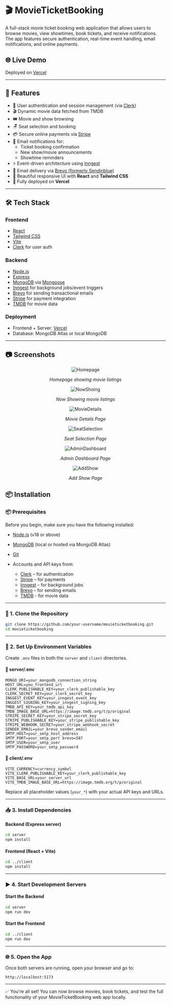 # 🎬 MovieTicketBooking

A full-stack movie ticket booking web application that allows users to browse movies, view showtimes, book tickets, and receive notifications. The app features secure authentication, real-time event handling, email notifications, and online payments.

## 🌐 Live Demo

Deployed on [Vercel](https://movie-ticket-booking-blond.vercel.app/)

---

## 📌 Features

- 👤 User authentication and session management (via [Clerk](https://clerk.dev))
- 🎬 Dynamic movie data fetched from TMDB
- 🎟️ Movie and show browsing
- 🪑 Seat selection and booking
- 💳 Secure online payments via [Stripe](https://stripe.com)
- 📩 Email notifications for:
  - Ticket booking confirmation
  - New show/movie announcements
  - Showtime reminders
- ⚡ Event-driven architecture using [Inngest](https://www.inngest.com)
- 📧 Email delivery via [Brevo (formerly Sendinblue)](https://www.brevo.com)
- 🎨 Beautiful responsive UI with **React** and **Tailwind CSS**
- 🚀 Fully deployed on **Vercel**

---

## 🛠 Tech Stack

### Frontend
- [React](https://react.dev)
- [Tailwind CSS](https://tailwindcss.com)
- [Vite](https://vitejs.dev)
- [Clerk](https://clerk.dev) for user auth

### Backend
- [Node.js](https://nodejs.org)
- [Express](https://expressjs.com)
- [MongoDB](https://www.mongodb.com) via [Mongoose](https://mongoosejs.com)
- [Inngest](https://www.inngest.com) for background jobs/event triggers
- [Brevo](https://www.brevo.com) for sending transactional emails
- [Stripe](https://stripe.com) for payment integration
- [TMDB](https://www.themoviedb.org/) for movie data

### Deployment
- Frontend + Server: [Vercel](https://vercel.com)
- Database: MongoDB Atlas or local MongoDB

---

## 📷 Screenshots
<p align="center">
  <img src="screenshots/homepage.png" alt="Homepage"/>
</p>
<p align="center"><em>Homepage showing movie listings</em></p>

<p align="center">
  <img src="screenshots/nowshowing.png" alt="NowShoing"/>
</p>
<p align="center"><em>Now Showing movie listings</em></p>

<p align="center">
  <img src="screenshots/moviedetails.png" alt="MovieDetails"/>
</p>
<p align="center"><em>Movie Details Page</em></p>

<p align="center">
  <img src="screenshots/seatselection.png" alt="SeatSelection"/>
</p>
<p align="center"><em>Seat Selection Page</em></p>

<p align="center">
  <img src="screenshots/admindashboard.png" alt="AdminDashboard"/>
</p>
<p align="center"><em>Admin Dashboard Page</em></p>

<p align="center">
  <img src="screenshots/addshow.png" alt="AddShow"/>
</p>
<p align="center"><em>Add Show Page</em></p>

## 📦 Installation

### 📦 Prerequisites

Before you begin, make sure you have the following installed:

* [Node.js](https://nodejs.org/) (v18 or above)
* [MongoDB](https://www.mongodb.com/) (local or hosted via MongoDB Atlas)
* [Git](https://git-scm.com/)
* Accounts and API keys from:

  * [Clerk](https://clerk.dev) – for authentication
  * [Stripe](https://stripe.com) – for payments
  * [Inngest](https://www.inngest.com) – for background jobs
  * [Brevo](https://www.brevo.com) – for sending emails
  * [TMDB](https://www.themoviedb.org/) - for movie data

---

### 🔽 1. Clone the Repository

```bash
git clone https://github.com/your-username/movieticketbooking.git
cd movieticketbooking
```

---

### 🔐 2. Set Up Environment Variables

Create `.env` files in both the `server` and `client` directories.

#### 📁 server/.env

```env
MONGO_URI=your_mongodb_connection_string
HOST_URL=you_frontend_url
CLERK_PUBLISHABLE_KEY=your_clerk_publishable_key
CLERK_SECRET_KEY=your_clerk_secret_key
INGGEST_EVENT_KEY=your_inngest_event_key
INGGEST_SIGNING_KEY=your_inngest_signing_key
TMDB_API_KEY=your_tmdb_api_key
TMDB_IMAGE_BASE_URL=https://image.tmdb.org/t/p/original
STRIPE_SECRET_KEY=your_stripe_secret_key
STRIPE_PUBLISHABLE_KEY=your_stripe_publishable_key
STRIPE_WEBHOOK_SECRET=your_stripe_webhook_secret
SENDER_EMAIL=your_brevo_sender_email
SMTP_HOST=your_smtp_host_address
SMTP_PORT=your_smtp_port brevo=587
SMTP_USER=your_smtp_user
SMTP_PASSWORD=your_smtp_password
```

#### 📁 client/.env

```env
VITE_CURRENCY=currency_symbol
VITE_CLERK_PUBLISHABLE_KEY=your_clerk_publishable_key
VITE_BASE_URL=your_server_url
VITE_TMDB_IMAGE_BASE_URL=https://image.tmdb.org/t/p/original
```

Replace all placeholder values (`your_*`) with your actual API keys and URLs.

---

### 📥 3. Install Dependencies

#### Backend (Express server)

```bash
cd server
npm install
```

#### Frontend (React + Vite)

```bash
cd ../client
npm install
```

---

### ▶️ 4. Start Development Servers

#### Start the Backend

```bash
cd server
npm run dev
```

#### Start the Frontend

```bash
cd ../client
npm run dev
```

---

### 🌐 5. Open the App

Once both servers are running, open your browser and go to:

```
http://localhost:5173
```

---

✅ You're all set! You can now browse movies, book tickets, and test the full functionality of your MovieTicketBooking web app locally.
